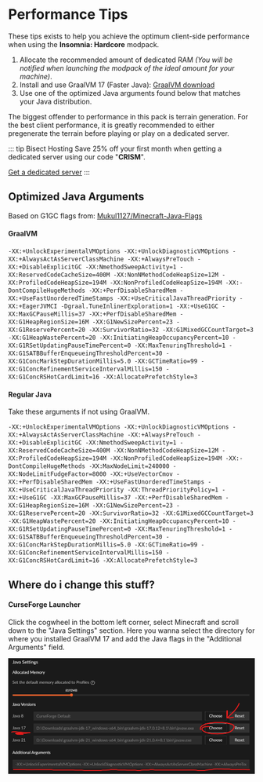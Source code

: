 # Performance Tips

These tips exists to help you achieve the optimum client-side performance when using the **Insomnia: Hardcore** modpack.
1. Allocate the recommended amount of dedicated RAM *(You will be notified when launching the modpack of the ideal amount for your machine)*.
2. Install and use GraalVM 17 (Faster Java): [GraalVM download](https://www.graalvm.org/downloads/)
3. Use one of the optimized Java arguments found below that matches your Java distribution.

The biggest offender to performance in this pack is terrain generation. For the best client performance, it is greatly recommended to either pregenerate the terrain before playing or play on a dedicated server. 

::: tip Bisect Hosting
Save 25% off your first month when getting a dedicated server using our code "**CRISM**".

[Get a dedicated server](https://bisecthosting.com/CRISM)
:::

## Optimized Java Arguments

Based on G1GC flags from: [Mukul1127/Minecraft-Java-Flags](https://github.com/Mukul1127/Minecraft-Java-Flags)

#### GraalVM

``` batch
-XX:+UnlockExperimentalVMOptions -XX:+UnlockDiagnosticVMOptions -XX:+AlwaysActAsServerClassMachine -XX:+AlwaysPreTouch -XX:+DisableExplicitGC -XX:NmethodSweepActivity=1 -XX:ReservedCodeCacheSize=400M -XX:NonNMethodCodeHeapSize=12M -XX:ProfiledCodeHeapSize=194M -XX:NonProfiledCodeHeapSize=194M -XX:-DontCompileHugeMethods -XX:+PerfDisableSharedMem -XX:+UseFastUnorderedTimeStamps -XX:+UseCriticalJavaThreadPriority -XX:+EagerJVMCI -Dgraal.TuneInlinerExploration=1 -XX:+UseG1GC -XX:MaxGCPauseMillis=37 -XX:+PerfDisableSharedMem -XX:G1HeapRegionSize=16M -XX:G1NewSizePercent=23 -XX:G1ReservePercent=20 -XX:SurvivorRatio=32 -XX:G1MixedGCCountTarget=3 -XX:G1HeapWastePercent=20 -XX:InitiatingHeapOccupancyPercent=10 -XX:G1RSetUpdatingPauseTimePercent=0 -XX:MaxTenuringThreshold=1 -XX:G1SATBBufferEnqueueingThresholdPercent=30 -XX:G1ConcMarkStepDurationMillis=5.0 -XX:GCTimeRatio=99 -XX:G1ConcRefinementServiceIntervalMillis=150 -XX:G1ConcRSHotCardLimit=16 -XX:AllocatePrefetchStyle=3
```

#### Regular Java
Take these arguments if not using GraalVM.

``` batch
-XX:+UnlockExperimentalVMOptions -XX:+UnlockDiagnosticVMOptions -XX:+AlwaysActAsServerClassMachine -XX:+AlwaysPreTouch -XX:+DisableExplicitGC -XX:NmethodSweepActivity=1 -XX:ReservedCodeCacheSize=400M -XX:NonNMethodCodeHeapSize=12M -XX:ProfiledCodeHeapSize=194M -XX:NonProfiledCodeHeapSize=194M -XX:-DontCompileHugeMethods -XX:MaxNodeLimit=240000 -XX:NodeLimitFudgeFactor=8000 -XX:+UseVectorCmov -XX:+PerfDisableSharedMem -XX:+UseFastUnorderedTimeStamps -XX:+UseCriticalJavaThreadPriority -XX:ThreadPriorityPolicy=1 -XX:+UseG1GC -XX:MaxGCPauseMillis=37 -XX:+PerfDisableSharedMem -XX:G1HeapRegionSize=16M -XX:G1NewSizePercent=23 -XX:G1ReservePercent=20 -XX:SurvivorRatio=32 -XX:G1MixedGCCountTarget=3 -XX:G1HeapWastePercent=20 -XX:InitiatingHeapOccupancyPercent=10 -XX:G1RSetUpdatingPauseTimePercent=0 -XX:MaxTenuringThreshold=1 -XX:G1SATBBufferEnqueueingThresholdPercent=30 -XX:G1ConcMarkStepDurationMillis=5.0 -XX:GCTimeRatio=99 -XX:G1ConcRefinementServiceIntervalMillis=150 -XX:G1ConcRSHotCardLimit=16 -XX:AllocatePrefetchStyle=3
```



## Where do i change this stuff?

#### CurseForge Launcher
Click the cogwheel in the bottom left corner, select Minecraft and scroll down to the "Java Settings" section. Here you wanna select the directory for where you installed GraalVM 17 and add the Java flags in the "Additional Arguments" field.

![IMG](https://raw.githubusercontent.com/CrismPack/CDN/refs/heads/main/desc/insomnia/performance-tips/cf-java-settings.png)
